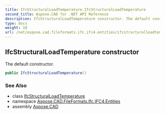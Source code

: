 ```yaml
---
title: IfcStructuralLoadTemperature.IfcStructuralLoadTemperature
second_title: Aspose.CAD for .NET API Reference
description: IfcStructuralLoadTemperature constructor. The default constructor
type: docs
weight: 10
url: /net/aspose.cad.fileformats.ifc.ifc4.entities/ifcstructuralloadtemperature/ifcstructuralloadtemperature/
---
```

## IfcStructuralLoadTemperature constructor

The default constructor.

```csharp
public IfcStructuralLoadTemperature()
```

### See Also

* class [IfcStructuralLoadTemperature](../)
* namespace [Aspose.CAD.FileFormats.Ifc.IFC4.Entities](../../ifcstructuralloadtemperature/)
* assembly [Aspose.CAD](../../../)


